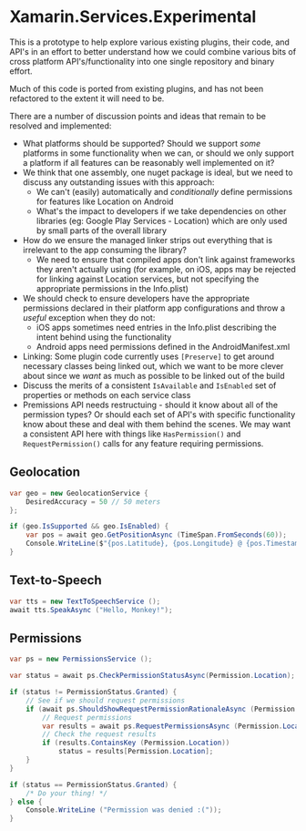 # Xamarin.Services.Experimental

This is a prototype to help explore various existing plugins, their code, and API's in an effort to better understand how we could combine various bits of cross platform API's/functionality into one single repository and binary effort.

Much of this code is ported from existing plugins, and has not been refactored to the extent it will need to be.

There are a number of discussion points and ideas that remain to be resolved and implemented:

 - What platforms should be supported?  Should we support _some_ platforms in some functionality when we can, or should we only support a platform if all features can be reasonably well implemented on it?
 - We think that one assembly, one nuget package is ideal, but we need to discuss any outstanding issues with this approach:
   - We can't (easily) automatically and _conditionally_ define permissions for features like Location on Android
   - What's the impact to developers if we take dependencies on other libraries (eg: Google Play Services - Location) which are only used by small parts of the overall library
 - How do we ensure the managed linker strips out everything that is irrelevant to the app consuming the library?
   - We need to ensure that compiled apps don't link against frameworks they aren't actually using (for example, on iOS, apps may be rejected for linking against Location services, but not specifying the appropriate permissions in the Info.plist)
 - We should check to ensure developers have the appropriate permissions declared in their platform app configurations and throw a _useful_ exception when they do not:
   - iOS apps sometimes need entries in the Info.plist describing the intent behind using the functionality
   - Android apps need permissions defined in the AndroidManifest.xml
 - Linking: Some plugin code currently uses `[Preserve]` to get around necessary classes being linked out, which we want to be more clever about since we _want_ as much as possible to be linked out of the build
 - Discuss the merits of a consistent `IsAvailable` and `IsEnabled` set of properties or methods on each service class
 - Premissions API needs restructuing - should it know about all of the permission types? Or should each set of API's with specific functionality know about these and deal with them behind the scenes.  We may want a consistent API here with things like `HasPermission()` and `RequestPermission()` calls for any feature requiring permissions.

## Geolocation

```csharp
var geo = new GeolocationService {
    DesiredAccuracy = 50 // 50 meters
};

if (geo.IsSupported && geo.IsEnabled) {
    var pos = await geo.GetPositionAsync (TimeSpan.FromSeconds(60));
    Console.WriteLine($"{pos.Latitude}, {pos.Longitude} @ {pos.Timestamp}");
}
```


## Text-to-Speech

```csharp
var tts = new TextToSpeechService ();
await tts.SpeakAsync ("Hello, Monkey!");
```


## Permissions

```csharp
var ps = new PermissionsService ();

var status = await ps.CheckPermissionStatusAsync(Permission.Location);

if (status != PermissionStatus.Granted) {
    // See if we should request permissions
    if (await ps.ShouldShowRequestPermissionRationaleAsync (Permission.Location))
        // Request permissions
        var results = await ps.RequestPermissionsAsync (Permission.Location);
		// Check the request results
        if (results.ContainsKey (Permission.Location))
        	status = results[Permission.Location];
    }
}

if (status == PermissionStatus.Granted) {
    /* Do your thing! */
} else {
    Console.WriteLine ("Permission was denied :("));
}
```

